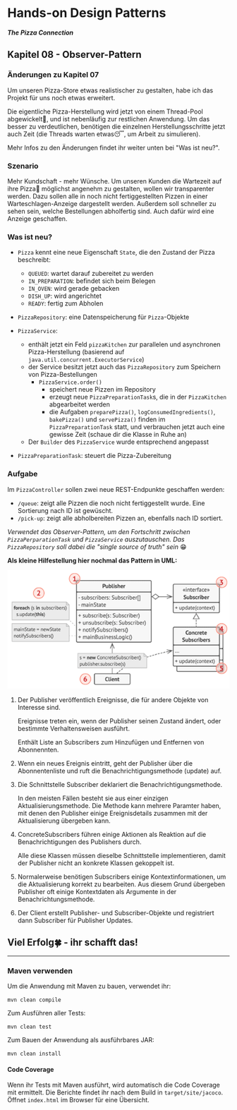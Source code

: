 # Hands-on Design Patterns
***The Pizza Connection***

## Kapitel 08 - Observer-Pattern
### Änderungen zu Kapitel 07
Um unseren Pizza-Store etwas realistischer zu gestalten, habe ich das Projekt für uns noch etwas erweitert.

Die eigentliche Pizza-Herstellung wird jetzt von einem Thread-Pool abgewickelt🤘, und ist nebenläufig zur restlichen Anwendung. Um das besser zu verdeutlichen, benötigen die einzelnen Herstellungsschritte jetzt auch Zeit (die Threads warten etwas😴, um Arbeit zu simulieren).

Mehr Infos zu den Änderungen findet ihr weiter unten bei "Was ist neu?".

### Szenario
Mehr Kundschaft - mehr Wünsche. Um unseren Kunden die Wartezeit auf ihre Pizza🍕 möglichst angenehm zu gestalten, wollen wir transparenter werden. Dazu sollen alle in noch nicht fertiggestellten Pizzen in einer Warteschlagen-Anzeige dargestellt werden. Außerdem soll schneller zu sehen sein, welche Bestellungen abholfertig sind. Auch dafür wird eine Anzeige geschaffen.

### Was ist neu?

* `Pizza` kennt eine neue Eigenschaft `State`, die den Zustand der Pizza beschreibt: 
	* `QUEUED`: wartet darauf zubereitet zu werden
	* `IN_PREPARATION`: befindet sich beim Belegen
	* `IN_OVEN`: wird gerade gebacken
	* `DISH_UP`: wird angerichtet
	* `READY`: fertig zum Abholen

* `PizzaRepository`: eine Datenspeicherung für `Pizza`-Objekte

* `PizzaService`:
	* enthält jetzt ein Feld `pizzaKitchen` zur parallelen und asynchronen Pizza-Herstellung (basierend auf `java.util.concurrent.ExecutorService`)
	* der Service besitzt jetzt auch das `PizzaRepository` zum Speichern von Pizza-Bestellungen
		* `PizzaService.order()` 
			* speichert neue Pizzen im Repository
			* erzeugt neue `PizzaPreparationTask`s, die in der `PizzaKitchen` abgearbeitet werden
			* die Aufgaben `preparePizza()`, `logConsumedIngredients()`, `bakePizza()` und `servePizza()` finden im `PizzaPreparationTask` statt, und verbrauchen jetzt auch eine gewisse Zeit (schaue dir die Klasse in Ruhe an)
	* Der `Builder` des `PizzaService` wurde entsprechend angepasst

* `PizzaPreparationTask`: steuert die Pizza-Zubereitung

### Aufgabe

Im `PizzaController` sollen zwei neue REST-Endpunkte geschaffen werden:
* `/queue`: zeigt alle Pizzen die noch nicht fertiggestellt wurde. Eine Sortierung nach ID ist gewüscht.
* `/pick-up`: zeigt alle abholbereiten Pizzen an, ebenfalls nach ID sortiert.

_Verwendet das Observer-Pattern, um den Fortschritt zwischen `PizzaPerparationTask` und `PizzaService` auszutauschen. Das `PizzaRepository` soll dabei die "single source of truth" sein_ 😁

**Als kleine Hilfestellung hier nochmal das Pattern in UML:**

![Oberserver Pattern](src/main/resources/observer-pattern-uml.png "Observer Pattern")

1. Der Publisher veröffentlich Ereignisse, die für andere Objekte von Interesse sind.
 
    Ereignisse treten ein, wenn der Publisher seinen Zustand ändert, oder bestimmte Verhaltensweisen ausführt.
    
    Enthält Liste an Subscribers zum Hinzufügen und Entfernen von Abonnennten.

1. Wenn ein neues Ereignis eintritt, geht der Publisher über die Abonnentenliste und ruft die Benachrichtigungsmethode (update) auf.

1. Die Schnittstelle Subscriber deklariert die Benachrichtigungsmethode. 

    In den meisten Fällen besteht sie aus einer einzigen Aktualisierungsmethode. Die Methode kann mehrere Paramter haben, mit denen den Publisher einige Ereignisdetails zusammen mit der Aktualisierung übergeben kann.

1. ConcreteSubscribers führen einige Aktionen als Reaktion auf die Benachrichtigungen des Publishers durch.
    
    Alle diese Klassen müssen dieselbe Schnittstelle implementieren, damit der Publisher nicht an konkrete Klassen gekoppelt ist.

1. Normalerweise benötigen Subscribers einige Kontextinformationen, um die Aktualisierung korrekt zu bearbeiten. Aus diesem Grund übergeben Publisher oft einige Kontextdaten als Argumente in der Benachrichtungsmethode.

1. Der Client erstellt Publisher- und Subscriber-Objekte und registriert dann Subscriber für Publisher Updates.

## **Viel Erfolg🍀 - ihr schafft das!**

----

### Maven verwenden

Um die Anwendung mit Maven zu bauen, verwendet ihr:
```
mvn clean compile
```
Zum Ausführen aller Tests:
```
mvn clean test
```
Zum Bauen der Anwendung als ausführbares JAR:
```
mvn clean install
```

#### Code Coverage
Wenn ihr Tests mit Maven ausführt, wird automatisch die Code Coverage mit ermittelt. Die Berichte findet ihr nach dem Build in `target/site/jacoco`. Öffnet `index.html` im Browser für eine Übersicht.